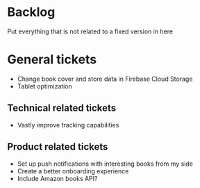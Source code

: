 
# Backlog

Put everything that is not related to a fixed version in here

# General tickets

- Change book cover and store data in Firebase Cloud Storage
- Tablet optimization

## Technical related tickets

- Vastly improve tracking capabilities

## Product related tickets

- Set up push notifications with interesting books from my side
- Create a better onboarding experience
- Include Amazon books API?
